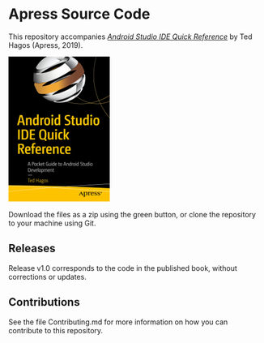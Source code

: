 # Apress Source Code

This repository accompanies [*Android Studio IDE Quick Reference*](https://www.apress.com/9781484249529) by Ted Hagos (Apress, 2019).

[comment]: #cover
![Cover image](9781484249529.jpg)

Download the files as a zip using the green button, or clone the repository to your machine using Git.

## Releases

Release v1.0 corresponds to the code in the published book, without corrections or updates.

## Contributions

See the file Contributing.md for more information on how you can contribute to this repository.